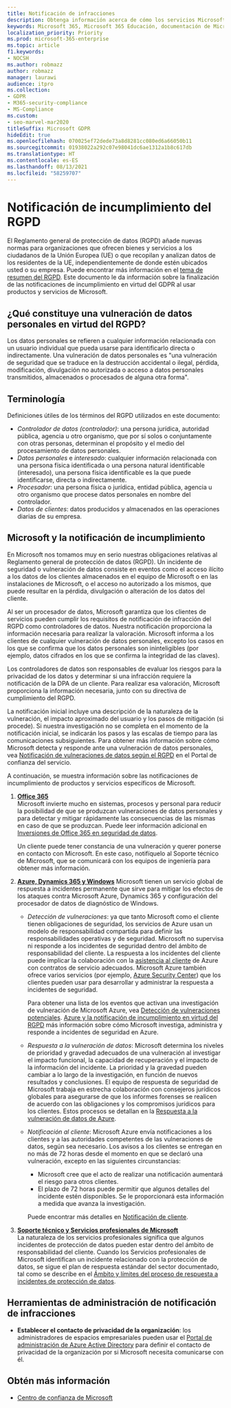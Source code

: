 ```yaml
---
title: Notificación de infracciones
description: Obtenga información acerca de cómo los servicios Microsoft protegen contra una infracción de datos personales y cómo Microsoft responde y le notifica si se produce una infracción.
keywords: Microsoft 365, Microsoft 365 Educación, documentación de Microsoft 365, RGPD
localization_priority: Priority
ms.prod: microsoft-365-enterprise
ms.topic: article
f1.keywords:
- NOCSH
ms.author: robmazz
author: robmazz
manager: laurawi
audience: itpro
ms.collection:
- GDPR
- M365-security-compliance
- MS-Compliance
ms.custom:
- seo-marvel-mar2020
titleSuffix: Microsoft GDPR
hideEdit: true
ms.openlocfilehash: 070025ef72dede73a8d8281cc080ed6a66050b11
ms.sourcegitcommit: 01938022a292c07e98041dc6ae1312a1b8c617db
ms.translationtype: HT
ms.contentlocale: es-ES
ms.lasthandoff: 08/13/2021
ms.locfileid: "58259707"
---
```

# <a name="gdpr-breach-notification"></a>Notificación de incumplimiento del RGPD

El Reglamento general de protección de datos (RGPD) añade nuevas normas para organizaciones que ofrecen bienes y servicios a los ciudadanos de la Unión Europea (UE) o que recopilan y analizan datos de los residentes de la UE, independientemente de donde estén ubicados usted o su empresa. Puede encontrar más información en el [tema de resumen del RGPD](gdpr.md). Este documento le da información sobre la finalización de las notificaciones de incumplimiento en virtud del GDPR al usar productos y servicios de Microsoft.

## <a name="what-constitute-a-breach-of-personal-data-under-the-gdpr"></a>¿Qué constituye una vulneración de datos personales en virtud del RGPD?

Los datos personales se refieren a cualquier información relacionada con un usuario individual que pueda usarse para identificarlo directa o indirectamente. Una vulneración de datos personales es "una vulneración de seguridad que se traduce en la destrucción accidental o ilegal, pérdida, modificación, divulgación no autorizada o acceso a datos personales transmitidos, almacenados o procesados de alguna otra forma".

## <a name="terminology"></a>Terminología

Definiciones útiles de los términos del RGPD utilizados en este documento:

- *Controlador de datos (controlador)*: una persona jurídica, autoridad pública, agencia u otro organismo, que por sí solos o conjuntamente con otras personas, determinan el propósito y el medio del procesamiento de datos personales.  
- *Datos personales* e *interesado*: cualquier información relacionada con una persona física identificada o una persona natural identificable (interesado), una persona física identificable es la que puede identificarse, directa o indirectamente.  
- *Procesador*: una persona física o jurídica, entidad pública, agencia u otro organismo que procese datos personales en nombre del controlador.  
- *Datos de clientes*: datos producidos y almacenados en las operaciones diarias de su empresa.

## <a name="microsoft-and-breach-notification"></a>Microsoft y la notificación de incumplimiento

En Microsoft nos tomamos muy en serio nuestras obligaciones relativas al Reglamento general de protección de datos (RGPD). Un incidente de seguridad o vulneración de datos consiste en eventos como el acceso ilícito a los datos de los clientes almacenados en el equipo de Microsoft o en las instalaciones de Microsoft, o el acceso no autorizado a los mismos, que puede resultar en la pérdida, divulgación o alteración de los datos del cliente.

Al ser un procesador de datos, Microsoft garantiza que los clientes de servicios pueden cumplir los requisitos de notificación de infracción del RGPD como controladores de datos. Nuestra notificación proporciona la información necesaria para realizar la valoración. Microsoft informa a los clientes de cualquier vulneración de datos personales, excepto los casos en los que se confirma que los datos personales son ininteligibles (por ejemplo, datos cifrados en los que se confirma la integridad de las claves).

Los controladores de datos son responsables de evaluar los riesgos para la privacidad de los datos y determinar si una infracción requiere la notificación de la DPA de un cliente. Para realizar esa valoración, Microsoft proporciona la información necesaria, junto con su directiva de cumplimiento del RGPD.

La notificación inicial incluye una descripción de la naturaleza de la vulneración, el impacto aproximado del usuario y los pasos de mitigación (si procede). Si nuestra investigación no se completa en el momento de la notificación inicial, se indicarán los pasos y las escalas de tiempo para las comunicaciones subsiguientes. Para obtener más información sobre cómo Microsoft detecta y responde ante una vulneración de datos personales, vea [Notificación de vulneraciones de datos según el RGPD](https://servicetrust.microsoft.com/ViewPage/GDPRBreach) en el Portal de confianza del servicio.

A continuación, se muestra información sobre las notificaciones de incumplimiento de productos y servicios específicos de Microsoft.
  
1. **[Office 365](gdpr-breach-Office365.md)**  
    Microsoft invierte mucho en sistemas, procesos y personal para reducir la posibilidad de que se produzcan vulneraciones de datos personales y para detectar y mitigar rápidamente las consecuencias de las mismas en caso de que se produzcan. Puede leer información adicional en [Inversiones de Office 365 en seguridad de datos](/microsoft-365/compliance/gdpr-breach-office365#office-365-investments-in-data-security).

    Un cliente puede tener constancia de una vulneración y querer ponerse en contacto con Microsoft. En este caso, notifíquelo al Soporte técnico de Microsoft, que se comunicará con los equipos de ingeniería para obtener más información.

2. **[Azure, Dynamics 365 y Windows](gdpr-breach-azure-dynamics-windows.md)** Microsoft tienen un servicio global de respuesta a incidentes permanente que sirve para mitigar los efectos de los ataques contra Microsoft Azure, Dynamics 365 y configuración del procesador de datos de diagnóstico de Windows.

    - *Detección de vulneraciones*: ya que tanto Microsoft como el cliente tienen obligaciones de seguridad, los servicios de Azure usan un modelo de responsabilidad compartida para definir las responsabilidades operativas y de seguridad. Microsoft no supervisa ni responde a los incidentes de seguridad dentro del ámbito de responsabilidad del cliente. La respuesta a los incidentes del cliente puede implicar la colaboración con la [asistencia al cliente](https://azure.microsoft.com/support/options/) de Azure con contratos de servicio adecuados. Microsoft Azure también ofrece varios servicios (por ejemplo, [Azure Security Center](https://azure.microsoft.com/services/security-center/)) que los clientes pueden usar para desarrollar y administrar la respuesta a incidentes de seguridad.

        Para obtener una lista de los eventos que activan una investigación de vulneración de Microsoft Azure, vea [Detección de vulneraciones potenciales](/microsoft-365/compliance/gdpr-breach-azure-dynamics-windows#detection-of-potential-breaches). [Azure y la notificación de incumplimiento en virtud del RGPD](gdpr-breach-azure-dynamics-windows.md) más información sobre cómo Microsoft investiga, administra y responde a incidentes de seguridad en Azure.

    - *Respuesta a la vulneración de datos*: Microsoft determina los niveles de prioridad y gravedad adecuados de una vulneración al investigar el impacto funcional, la capacidad de recuperación y el impacto de la información del incidente. La prioridad y la gravedad pueden cambiar a lo largo de la investigación, en función de nuevos resultados y conclusiones.
    El equipo de respuesta de seguridad de Microsoft trabaja en estrecha colaboración con consejeros jurídicos globales para asegurarse de que los informes forenses se realicen de acuerdo con las obligaciones y los compromisos jurídicos para los clientes. Estos procesos se detallan en la [Respuesta a la vulneración de datos de Azure](/microsoft-365/compliance/gdpr-breach-azure-dynamics-windows#azures-data-breach-response).

    - *Notificación al cliente*: Microsoft Azure envía notificaciones a los clientes y a las autoridades competentes de las vulneraciones de datos, según sea necesario. Los avisos a los clientes se entregan en no más de 72 horas desde el momento en que se declaró una vulneración, excepto en las siguientes circunstancias:

        - Microsoft cree que el acto de realizar una notificación aumentará el riesgo para otros clientes.
        - El plazo de 72 horas puede permitir que algunos detalles del incidente estén disponibles. Se le proporcionará esta información a medida que avanza la investigación.

        Puede encontrar más detalles en [Notificación de cliente](/microsoft-365/compliance/gdpr-breach-azure-dynamics-windows#customer-notification).

3. **[Soporte técnico y Servicios profesionales de Microsoft](gdpr-breach-Microsoft-Support-Professional-Services.md)**  
    La naturaleza de los servicios profesionales significa que algunos incidentes de protección de datos pueden estar dentro del ámbito de responsabilidad del cliente. Cuando los Servicios profesionales de Microsoft identifican un incidente relacionado con la protección de datos, se sigue el plan de respuesta estándar del sector documentado, tal como se describe en el [Ámbito y límites del proceso de respuesta a incidentes de protección de datos](/microsoft-365/compliance/gdpr-breach-microsoft-support-professional-services#scope--limits-of-data-protection-incident-response-process).

## <a name="breach-notification-admin-tools"></a>Herramientas de administración de notificación de infracciones

- **Establecer el contacto de privacidad de la organización**: los administradores de espacios empresariales pueden usar el [Portal de administración de Azure Active Directory](https://go.microsoft.com/fwlink/p/?linkid=2052736) para definir el contacto de privacidad de la organización por si Microsoft necesita comunicarse con él.

## <a name="learn-more"></a>Obtén más información

- [Centro de confianza de Microsoft](https://www.microsoft.com/trust-center/privacy/gdpr-overview)
